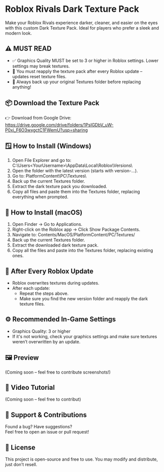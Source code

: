 Roblox Rivals Dark Texture Pack
================================

Make your Roblox Rivals experience darker, cleaner, and easier on the eyes with this custom Dark Texture Pack. Ideal for players who prefer a sleek and modern look.

⚠️ MUST READ
------------

- ✅ Graphics Quality MUST be set to 3 or higher in Roblox settings. Lower settings may break textures.
- 🔁 You must reapply the texture pack after every Roblox update – updates reset texture files.
- 💾 Always back up your original Textures folder before replacing anything!

📦 Download the Texture Pack
----------------------------

👉 Download from Google Drive: https://drive.google.com/drive/folders/1PsIGDbV_uW-P0xi_F6O3wxgctC1FWemU?usp=sharing

🪟 How to Install (Windows)
---------------------------

1. Open File Explorer and go to:
   C:\Users\<YourUsername>\AppData\Local\Roblox\Versions\
2. Open the folder with the latest version (starts with version-...).
3. Go to:
   PlatformContent\PC\Textures\
4. Back up the current Textures folder.
5. Extract the dark texture pack you downloaded.
6. Copy all files and paste them into the Textures folder, replacing everything when prompted.

🍎 How to Install (macOS)
-------------------------

1. Open Finder → Go to Applications.
2. Right-click on the Roblox app → Click Show Package Contents.
3. Navigate to:
   Contents/MacOS/PlatformContent/PC/Textures/
4. Back up the current Textures folder.
5. Extract the downloaded dark texture pack.
6. Copy all the files and paste into the Textures folder, replacing existing ones.

🔁 After Every Roblox Update
----------------------------

- Roblox overwrites textures during updates.
- After each update:
  - Repeat the steps above.
  - Make sure you find the new version folder and reapply the dark texture files.

⚙️ Recommended In-Game Settings
------------------------------

- Graphics Quality: 3 or higher
- If it's not working, check your graphics settings and make sure textures weren’t overwritten by an update.

🖼 Preview
---------

(Coming soon – feel free to contribute screenshots!)

🎥 Video Tutorial
-----------------

(Coming soon – feel free to contribut)

💬 Support & Contributions
--------------------------

Found a bug? Have suggestions?  
Feel free to open an issue or pull request!

📝 License
----------

This project is open-source and free to use. You may modify and distribute, just don’t resell.
